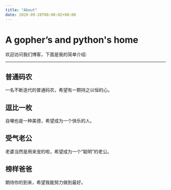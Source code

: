 ```yaml
---
title: "About"
date: 2020-09-28T00:08:02+08:00
---
```


# A gopher’s and python's home

欢迎访问我们博客，下面是我的简单介绍:

---

## 普通码农

一名不断迭代的普通码农，希望有一颗持之以恒的心。

## 逗比一枚

自嘲也是一种美德，希望成为一个快乐的人。

## 受气老公

老婆当然是用来宠的啦，希望成为一个“聪明”的老公。

## 榜样爸爸

期待你的到来，希望我能努力做到最好。
